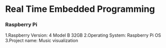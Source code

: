 # Real Time Embedded Programming

### Raspberry Pi 
1.Raspberry Version: 4 Model B 32GB
2.Operating System: Raspberry Pi OS
3.Project name: Music visualization
